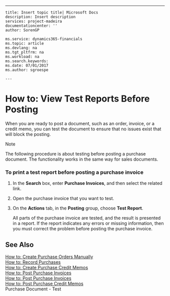 ---
    title: Insert topic title| Microsoft Docs
    description: Insert description
    services: project-madeira
    documentationcenter: ''
    author: SorenGP

    ms.service: dynamics365-financials
    ms.topic: article
    ms.devlang: na
    ms.tgt_pltfrm: na
    ms.workload: na
    ms.search.keywords:
    ms.date: 07/01/2017
    ms.author: sgroespe

    ---
# How to: View Test Reports Before Posting
When you are ready to post a document, such as an order, invoice, or a credit memo, you can test the document to ensure that no issues exist that will block the posting.  
  
> [!NOTE]  
>  The following procedure is about testing before posting a purchase document. The functionality works in the same way for sales documents.  
  
### To print a test report before posting a purchase invoice  
  
1.  In the **Search** box, enter **Purchase Invoices**, and then select the related link.  
  
2.  Open the purchase invoice that you want to test.  
  
3.  On the **Actions** tab, in the **Posting** group, choose **Test Report**.  
  
     All parts of the purchase invoice are tested, and the result is presented in a report. If the report indicates any errors or missing information, then you must correct the problem before posting the purchase invoice.  
  
## See Also  
 [How to: Create Purchase Orders Manually](../FullExperience/how-to-create-purchase-orders-manually.md)   
 [How to: Record Purchases](../FullExperience/how-to-record-purchases.md)   
 [How to: Create Purchase Credit Memos](../FullExperience/how-to-create-purchase-credit-memos.md)   
 [How to: Post Purchase Invoices](../FullExperience/how-to-post-purchase-invoices.md)   
 [How to: Post Purchase Invoices](../FullExperience/how-to-post-purchase-invoices.md)   
 [How to: Post Purchase Credit Memos](../FullExperience/how-to-post-purchase-credit-memos.md)   
 Purchase Document - Test